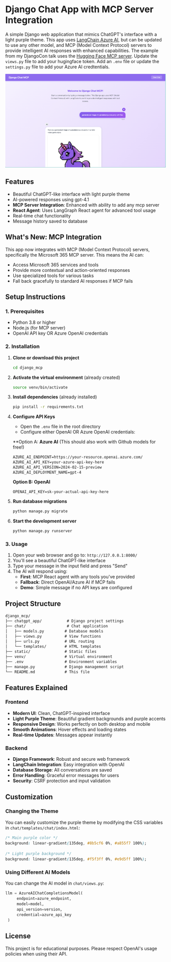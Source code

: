 # Django Chat App with MCP Server Integration

A simple Django web application that mimics ChatGPT's interface with a light purple theme. This app uses [LangChain Azure AI](https://github.com/langchain-ai/langchain-azure), but can be updated to use any other model, and MCP (Model Context Protocol) servers to provide intelligent AI responses with enhanced capabilities. The example from my DjangoCon talk uses the [Hugging Face MCP server](https://huggingface.co/settings/mcp). Update the `views.py` file to add your hugingface token. Add an `.env` file or update the `settings.py` file to add your Azure AI credtentials.

![django-app-image](./images/django-mcp-cover.png)

## Features

- Beautiful ChatGPT-like interface with light purple theme
- AI-powered responses using gpt-4.1
- **MCP Server Integration**: Enhanced with ability to add any mcp server
- **React Agent**: Uses LangGraph React agent for advanced tool usage
- Real-time chat functionality
- Message history saved to database

## What's New: MCP Integration

This app now integrates with MCP (Model Context Protocol) servers, specifically the Microsoft 365 MCP server. This means the AI can:

- Access Microsoft 365 services and tools
- Provide more contextual and action-oriented responses
- Use specialized tools for various tasks
- Fall back gracefully to standard AI responses if MCP fails

## Setup Instructions

### 1. Prerequisites
- Python 3.8 or higher
- Node.js (for MCP server)
- OpenAI API key OR Azure OpenAI credentials

### 2. Installation

1. **Clone or download this project**
   ```bash
   cd django_mcp
   ```

2. **Activate the virtual environment** (already created)
   ```bash
   source venv/bin/activate
   ```

3. **Install dependencies** (already installed)
   ```bash
   pip install -r requirements.txt
   ```

4. **Configure API Keys**
   - Open the `.env` file in the root directory
   - Configure either OpenAI OR Azure OpenAI credentials:

   **Option A: **Azure AI** (This should also work with Github models for free!) 
   ```
   AZURE_AI_ENDPOINT=https://your-resource.openai.azure.com/
   AZURE_AI_API_KEY=your-azure-api-key-here
   AZURE_AI_API_VERSION=2024-02-15-preview
   AZURE_AI_DEPLOYMENT_NAME=gpt-4
   ```

    **Option B: OpenAI**
   ```
   OPENAI_API_KEY=sk-your-actual-api-key-here
   ```

5. **Run database migrations**
   ```bash
   python manage.py migrate
   ```

6. **Start the development server**
   ```bash
   python manage.py runserver
   ```

### 3. Usage

1. Open your web browser and go to: `http://127.0.0.1:8000/`
2. You'll see a beautiful ChatGPT-like interface
3. Type your message in the input field and press "Send"
4. The AI will respond using:
   - **First**: MCP React agent with any tools you've provided
   - **Fallback**: Direct OpenAI/Azure AI if MCP fails
   - **Demo**: Simple message if no API keys are configured


## Project Structure

```
django_mcp/
├── chatgpt_app/           # Django project settings
├── chat/                  # Chat application
│   ├── models.py         # Database models
│   ├── views.py          # View functions
│   ├── urls.py           # URL routing
│   └── templates/        # HTML templates
├── static/               # Static files
├── venv/                 # Virtual environment
├── .env                  # Environment variables
├── manage.py             # Django management script
└── README.md             # This file
```

## Features Explained

### Frontend
- **Modern UI**: Clean, ChatGPT-inspired interface
- **Light Purple Theme**: Beautiful gradient backgrounds and purple accents
- **Responsive Design**: Works perfectly on both desktop and mobile
- **Smooth Animations**: Hover effects and loading states
- **Real-time Updates**: Messages appear instantly

### Backend
- **Django Framework**: Robust and secure web framework
- **LangChain Integration**: Easy integration with OpenAI
- **Database Storage**: All conversations are saved
- **Error Handling**: Graceful error messages for users
- **Security**: CSRF protection and input validation

## Customization

### Changing the Theme
You can easily customize the purple theme by modifying the CSS variables in `chat/templates/chat/index.html`:

```css
/* Main purple color */
background: linear-gradient(135deg, #8b5cf6 0%, #a855f7 100%);

/* Light purple background */
background: linear-gradient(135deg, #f5f3ff 0%, #e9d5ff 100%);
```

### Using Different AI Models
You can change the AI model in `chat/views.py`:

```python
llm = AzureAIChatCompletionsModel(
     endpoint=azure_endpoint,
     model=model,
     api_version=version,
     credential=azure_api_key
 )
```


## License

This project is for educational purposes. Please respect OpenAI's usage policies when using their API.
